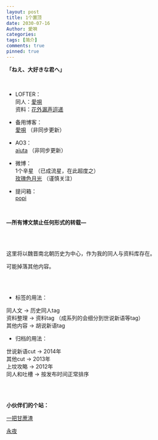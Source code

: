 ```yaml
---
layout: post
title: 1个置顶
date: 2030-07-16
Author: 愛唄
categories: 
tags: [简介]
comments: true
pinned: true
--- 
```


**「ねえ、大好きな君へ」**

<br>

* LOFTER：  
同人：[愛唄](https://aiuta.lofter.com/ "愛唄的LOFTER")  
资料：[花外漏声迢递](http://huawailousheng.lofter.com/ "花外漏声迢递的LOFTER")

* 备用博客：  
[愛唄](http://aiuta.3rin.net/ "愛唄的BLOG") （非同步更新）

* AO3：  
[aiuta](https://archiveofourown.org/users/aiuta "aiuta的AO3") （非同步更新）

* 微博：  
1个辛星 （已成流星，在此超度之）  
[玫瑰色月光](https://weibo.com/u/1961289715 "玫瑰色月光") （谨慎关注）

* 提问箱：  
[popi](http://www.popiask.cn/ua7kiX "1个辛星的提问箱")

<br>

**—所有博文禁止任何形式的转载—**

<br>
<br>

这里将以魏晋南北朝历史为中心，作为我的同人与资料库存在。

可能掉落其他内容。

<br>
<br>

* 标签的用法：

同人文 → 历史同人tag  
资料整理 → 资料tag （成系列的会细分到世说新语等tag）  
其他内容 → 胡说新语tag

* 归档的用法：

世说新语cut → 2014年  
其他cut → 2013年  
上坟攻略 → 2012年  
同人和吐槽 → 按发布时间正常排序

<br>
<br>

**小伙伴们的个站：**

[一把甘蔗渣](https://kamadhatu.github.io/sanjingjiuhuang/ "一把甘蔗渣的BLOG")

[永夜](https://knightshen711.github.io/ForeverNight/ "永夜的BLOG")

<br>
<br>
